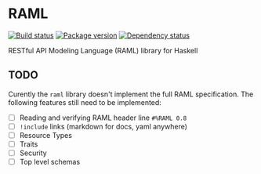 RAML
====

[![Build status][1]][2]
[![Package version][3]][4]
[![Dependency status][5]][6]

RESTful API Modeling Language (RAML) library for Haskell

TODO
----

Curently the `raml` library doesn't implement the full RAML specification. The
following features still need to be implemented:

 - [ ] Reading and verifying RAML header line `#%RAML 0.8`
 - [ ] `!include` links (markdown for docs, yaml anywhere)
 - [ ] Resource Types
 - [ ] Traits
 - [ ] Security
 - [ ] Top level schemas

[1]: https://travis-ci.org/fnoble/raml.svg?branch=master
[2]: https://travis-ci.org/fnoble/raml
[3]: https://img.shields.io/hackage/v/raml.svg?style=flat
[4]: https://hackage.haskell.org/package/raml
[5]: https://img.shields.io/hackage-deps/v/raml.svg?style=flat
[6]: http://packdeps.haskellers.com/feed?needle=exact%3Araml


